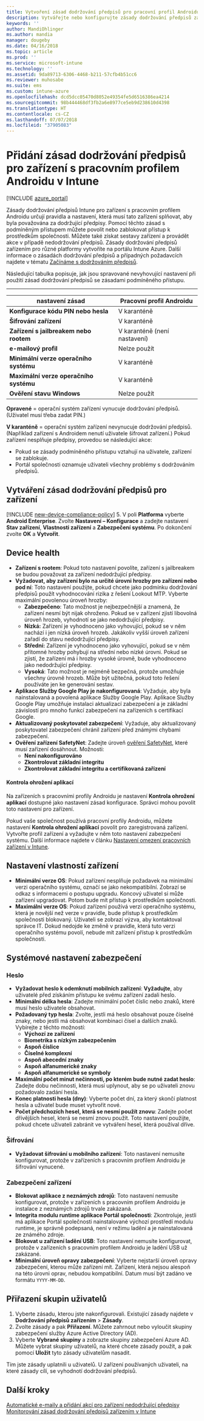 ```yaml
---
title: Vytvoření zásad dodržování předpisů pro pracovní profil Androidu v Microsoft Intune – Azure | Microsoft Docs
description: Vytvářejte nebo konfigurujte zásady dodržování předpisů zařízením služby Microsoft Intune pro zařízení s pracovním profilem Androidu. Rozhodněte se povolit zařízení s jailbreakem, nastavte přijatelnou úroveň hrozby, zkontrolujte Google Play, zadejte minimální a maximální verzi operačního systému, zvolte si požadavky na heslo a povolte bokem instalované aplikace.
keywords: ''
author: MandiOhlinger
ms.author: mandia
manager: dougeby
ms.date: 04/16/2018
ms.topic: article
ms.prod: ''
ms.service: microsoft-intune
ms.technology: ''
ms.assetid: 9da89713-6306-4468-b211-57cfb4b51cc6
ms.reviewer: muhosabe
ms.suite: ems
ms.custom: intune-azure
ms.openlocfilehash: dcd5dcc05470d8052e49354fe5d6516386ea4214
ms.sourcegitcommit: 98b444468df3fb2a6e8977ce5eb9d238610d4398
ms.translationtype: HT
ms.contentlocale: cs-CZ
ms.lasthandoff: 07/07/2018
ms.locfileid: "37905083"
---
```

# <a name="add-a-device-compliance-policy-for-android-work-profile-devices-in-intune"></a>Přidání zásad dodržování předpisů pro zařízení s pracovním profilem Androidu v Intune

[!INCLUDE [azure_portal](./includes/azure_portal.md)]

Zásady dodržování předpisů Intune pro zařízení s pracovním profilem Androidu určují pravidla a nastavení, která musí tato zařízení splňovat, aby byla považována za dodržující předpisy. Pomocí těchto zásad s podmíněným přístupem můžete povolit nebo zablokovat přístup k prostředkům společnosti. Můžete také získat sestavy zařízení a provádět akce v případě nedodržování předpisů. Zásady dodržování předpisů zařízením pro různé platformy vytvoříte na portálu Intune Azure. Další informace o zásadách dodržování předpisů a případných požadavcích najdete v tématu [Začínáme s dodržováním předpisů](device-compliance-get-started.md).

Následující tabulka popisuje, jak jsou spravované nevyhovující nastavení při použití zásad dodržování předpisů se zásadami podmíněného přístupu.

--------------------------

|**nastavení zásad**| **Pracovní profil Androidu** |
| --- | --- |
| **Konfigurace kódu PIN nebo hesla** |  V karanténě |
| **Šifrování zařízení** |  V karanténě |
| **Zařízení s jailbreakem nebo rootem** | V karanténě (není nastavení) |
| **e-mailový profil** | Nelze použít |
| **Minimální verze operačního systému** | V karanténě |
| **Maximální verze operačního systému** | V karanténě |
| **Ověření stavu Windows** |Nelze použít |

**Opravené** = operační systém zařízení vynucuje dodržování předpisů. (Uživatel musí třeba zadat PIN.)

**V karanténě** = operační systém zařízení nevynucuje dodržování předpisů. (Například zařízení s Androidem nenutí uživatele šifrovat zařízení.) Pokud zařízení nesplňuje předpisy, provedou se následující akce:

- Pokud se zásady podmíněného přístupu vztahují na uživatele, zařízení se zablokuje.
- Portál společnosti oznamuje uživateli všechny problémy s dodržováním předpisů.

## <a name="create-a-device-compliance-policy"></a>Vytváření zásad dodržování předpisů pro zařízení

[!INCLUDE [new-device-compliance-policy](./includes/new-device-compliance-policy.md)]
5. V poli **Platforma** vyberte **Android Enterprise**. Zvolte **Nastavení – Konfigurace** a zadejte nastavení **Stav zařízení**, **Vlastnosti zařízení** a **Zabezpečení systému**. Po dokončení zvolte **OK** a **Vytvořit**.

<!--- 4. Choose **Actions for noncompliance** to say what actions should happen when a device is determined as noncompliant with this policy.
5. In the **Actions for noncompliance** pane, choose **Add** to create a new action.  The action parameters pane allows you to specify the action, email recipients that should receive the notification in addition to the user of the device, and the content of the notification that you want to send.
6. The message template option allows you to create several custom emails depending on when the action is set to take. For example, you can create a message for notifications that are sent for the first time and a different message for final warning before access is blocked. The custom messages that you create can be used for all your device compliance policy.
7. Specify the **Grace period** which determines when that action to take place.  For example, you may want to send a notification as soon as the device is evaluated as noncompliant, but allow some time before enforcing the conditional access policy to block access to company resources like SharePoint online.
8. Choose **Add** to finish creating the action.
9. You can create multiple actions and the sequence in which they should occur. Choose **Ok** when you are finished creating all the actions.--->

## <a name="device-health"></a>Device health

- **Zařízení s rootem**: Pokud toto nastavení povolíte, zařízení s jailbreakem se budou považovat za zařízení nedodržující předpisy.
- **Vyžadovat, aby zařízení bylo na určité úrovni hrozby pro zařízení nebo pod ní**: Toto nastavení použijte, pokud chcete jako podmínku dodržování předpisů použít vyhodnocování rizika z řešení Lookout MTP. Vyberte maximální povolenou úroveň hrozby:
  - **Zabezpečeno**: Tato možnost je nejbezpečnější a znamená, že zařízení nesmí být nijak ohroženo. Pokud se v zařízení zjistí libovolná úroveň hrozeb, vyhodnotí se jako nedodržující předpisy.
  - **Nízká:** Zařízení je vyhodnoceno jako vyhovující, pokud se v něm nachází i jen nízká úroveň hrozeb. Jakákoliv vyšší úroveň zařízení zařadí do stavu nedodržující předpisy.
  - **Střední:** Zařízení je vyhodnoceno jako vyhovující, pokud se v něm přítomné hrozby pohybují na střední nebo nízké úrovni. Pokud se zjistí, že zařízení má i hrozby vysoké úrovně, bude vyhodnoceno jako nedodržující předpisy.
  - **Vysoká**: Tato možnost je nejméně bezpečná, protože umožňuje všechny úrovně hrozeb. Může být užitečná, pokud toto řešení používáte jen ke generování sestav.
- **Aplikace Služby Google Play je nakonfigurovaná**: Vyžaduje, aby byla nainstalovaná a povolená aplikace Služby Google Play. Aplikace Služby Google Play umožňuje instalaci aktualizací zabezpečení a je základní závislostí pro mnoho funkcí zabezpečení na zařízeních s certifikací Google.
- **Aktualizovaný poskytovatel zabezpečení**: Vyžaduje, aby aktualizovaný poskytovatel zabezpečení chránil zařízení před známými chybami zabezpečení.
- **Ověření zařízení SafetyNet**: Zadejte úroveň [ověření SafetyNet](https://developer.android.com/training/safetynet/attestation.html), které musí zařízení dosáhnout. Možnosti:
  - **Není nakonfigurováno**
  - **Zkontrolovat základní integritu**
  - **Zkontrolovat základní integritu a certifikovaná zařízení**

#### <a name="threat-scan-on-apps"></a>Kontrola ohrožení aplikací

Na zařízeních s pracovními profily Androidu je nastavení **Kontrola ohrožení aplikací** dostupné jako nastavení zásad konfigurace. Správci mohou povolit toto nastavení pro zařízení.

Pokud vaše společnost používá pracovní profily Androidu, můžete nastavení **Kontrola ohrožení aplikací** povolit pro zaregistrovaná zařízení. Vytvořte profil zařízení a vyžadujte v něm toto nastavení zabezpečení systému. Další informace najdete v článku [Nastavení omezení pracovních zařízení v Intune](device-restrictions-android-for-work.md).

## <a name="device-property-settings"></a>Nastavení vlastností zařízení

- **Minimální verze OS**: Pokud zařízení nesplňuje požadavek na minimální verzi operačního systému, označí se jako nekompatibilní. Zobrazí se odkaz s informacemi o postupu upgradu. Koncový uživatel si může zařízení upgradovat. Potom bude mít přístup k prostředkům společnosti.
- **Maximální verze OS**: Pokud zařízení používá verzi operačního systému, která je novější než verze v pravidle, bude přístup k prostředkům společnosti blokovaný. Uživateli se zobrazí výzva, aby kontaktoval správce IT. Dokud nedojde ke změně v pravidle, která tuto verzi operačního systému povolí, nebude mít zařízení přístup k prostředkům společnosti.

## <a name="system-security-settings"></a>Systémové nastavení zabezpečení

### <a name="password"></a>Heslo

- **Vyžadovat heslo k odemknutí mobilních zařízení**: **Vyžadujte**, aby uživatelé před získáním přístupu ke svému zařízení zadali heslo.
- **Minimální délka hesla**: Zadejte minimální počet číslic nebo znaků, které musí heslo uživatele obsahovat.
- **Požadovaný typ hesla**: Zvolte, jestli má heslo obsahovat pouze číselné znaky, nebo jestli má obsahovat kombinaci čísel a dalších znaků. Vybírejte z těchto možností:
  - **Výchozí ze zařízení**
  - **Biometrika s nízkým zabezpečením**
  - **Aspoň číslice**
  - **Číselné komplexní**
  - **Aspoň abecední znaky**
  - **Aspoň alfanumerické znaky**
  - **Aspoň alfanumerické se symboly**
- **Maximální počet minut nečinnosti, po kterém bude nutné zadat heslo**: Zadejte dobu nečinnosti, která musí uplynout, aby se po uživateli znovu požadovalo zadání hesla.
- **Konec platnosti hesla (dny)**: Vyberte počet dní, za který skončí platnost hesla a uživatel bude muset vytvořit nové.
- **Počet předchozích hesel, která se nesmí použít znovu**: Zadejte počet dřívějších hesel, která se nesmí znovu použít. Toto nastavení použijte, pokud chcete uživateli zabránit ve vytváření hesel, která používal dříve.

### <a name="encryption"></a>Šifrování

- **Vyžadovat šifrování u mobilního zařízení**: Toto nastavení nemusíte konfigurovat, protože v zařízeních s pracovním profilem Androidu je šifrování vynucené.

### <a name="device-security"></a>Zabezpečení zařízení

- **Blokovat aplikace z neznámých zdrojů**: Toto nastavení nemusíte konfigurovat, protože v zařízeních s pracovním profilem Androidu je instalace z neznámých zdrojů trvale zakázaná.
- **Integrita modulu runtime aplikace Portál společnosti**: Zkontroluje, jestli má aplikace Portál společnosti nainstalované výchozí prostředí modulu runtime, je správně podepsaná, není v režimu ladění a je nainstalovaná ze známého zdroje.
- **Blokovat u zařízení ladění USB**: Toto nastavení nemusíte konfigurovat, protože v zařízeních s pracovním profilem Androidu je ladění USB už zakázané.
- **Minimální úroveň opravy zabezpečení**: Vyberte nejstarší úroveň opravy zabezpečení, kterou může zařízení mít. Zařízení, která nejsou alespoň na této úrovni oprav, nebudou kompatibilní. Datum musí být zadáno ve formátu `YYYY-MM-DD`.

## <a name="assign-user-groups"></a>Přiřazení skupin uživatelů

1. Vyberte zásadu, kterou jste nakonfigurovali. Existující zásady najdete v **Dodržování předpisů zařízením** > **Zásady**.
2. Zvolte zásady a pak **Přiřazení**. Můžete zahrnout nebo vyloučit skupiny zabezpečení služby Azure Active Directory (AD).
3. Vyberte **Vybrané skupiny** a zobrazte skupiny zabezpečení Azure AD. Můžete vybrat skupiny uživatelů, na které chcete zásady použít, a pak pomocí **Uložit** tyto zásady uživatelům nasadit.

Tím jste zásady uplatnili u uživatelů. U zařízení používaných uživateli, na které zásady cílí, se vyhodnotí dodržování předpisů.

## <a name="next-steps"></a>Další kroky
[Automatické e-maily a přidání akcí pro zařízení nedodržující předpisy](actions-for-noncompliance.md)  
[Monitorování zásad dodržování předpisů zařízením v Intune](compliance-policy-monitor.md)
